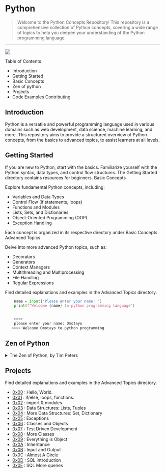 # Python 

> Welcome to the Python Concepts Repository! This repository is a comprehensive collection of Python concepts, covering a wide range of topics to help you deepen your understanding of the Python programming language. 
---

![](https://spectrum.ieee.org/media-library/purple-background-with-a-yellow-hand-shape-made-up-of-names-of-programming-languages-holds-the-word-python-which-is-large.jpg?id=27260345&width=1200&height=900)



Table of Contents

 - Introduction
-  Getting Started
- Basic Concepts
- Zen of python
- Projects
- Code Examples
    Contributing
   

## Introduction

Python is a versatile and powerful programming language used in various domains such as web development, data science, machine learning, and more. This repository aims to provide a structured overview of Python concepts, from the basics to advanced topics, to assist learners at all levels.


 ## Getting Started

If you are new to Python, start with the basics. Familiarize yourself with the Python syntax, data types, and control flow structures. The Getting Started directory contains resources for beginners.
Basic Concepts

Explore fundamental Python concepts, including:

   - Variables and Data Types
 - Control Flow (if statements, loops)
- Functions and Modules
- Lists, Sets, and Dictionaries
- Object-Oriented Programming (OOP)
- Exception Handling

Each concept is organized in its respective directory under Basic Concepts.
Advanced Topics

Delve into more advanced Python topics, such as:

  -  Decorators
  -  Generators
  -  Context Managers
  -  Multithreading and Multiprocessing
  -  File Handling
  -  Regular Expressions

Find detailed explanations and examples in the Advanced Topics directory.

```python
    name = input("Please enter your name: ")
    print(f"Welcome {name} to python programming language")


    >>>>
    please enter your name: Omotayo
   >>>> Welcome Omotayo to python programming


```

## Zen of Python 


<details>
<summary>The Zen of Python, by Tim Peters</summary>
<br>
Beautiful is better than ugly.<br>
Explicit is better than implicit.<br>
Simple is better than complex.<br>
Complex is better than complicated.<br>
Flat is better than nested.<br>
Sparse is better than dense.<br>
Readability counts.<br>
Special cases aren't special enough to break the rules.<br>
Although practicality beats purity.<br>
Errors should never pass silently.<br>
Unless explicitly silenced.<br>
In the face of ambiguity, refuse the temptation to guess.<br>
There should be one-- and preferably only one --obvious way to do it.<br>
Although that way may not be obvious at first unless you're Dutch.<br>
Now is better than never.<br>
Although never is often better than *right* now.<br>
If the implementation is hard to explain, it's a bad idea.<br>
If the implementation is easy to explain, it may be a good idea.<br>
Namespaces are one honking great idea -- let's do more of those!

</details>

## Projects
Find detailed explanations and examples in the Advanced Topics directory.
- [0x00](./0x00-python-hello_world) : Hello, World.
- [0x01](./0x01-python-if_else_loops_functions) : if/else, loops, functions.
- [0x02](./0x02-python-import_modules) : import & modules.
- [0x03](./0x03-python-data_structures/) : Data Structures: Lists, Tuples
- [0x04](./0x04-python-more_data_structures/) : More Data Structures: Set, Dictionary
- [0x05](./0x05-python-exceptions/) : Exceptions
- [0x06](./0x06-python-classes/) : Classes and Objects
- [0x07](./0x07-python-test_driven_development/) : Test Driven Development
- [0x08](./0x08-python-more_classes/) : More Classes
- [0x09](./0x09-python-everything_is_object/) : Everything is Object
- [0x0A](./0x0A-python-inheritance/) : Inheritance
- [0x0B](./0x0B-python-input_output/) : Input and Output
- [0x0C](./0x0C-python-almost_a_circle/) : Almost A Circle
- [0x0D](./0x0D-SQL_introduction/) : SQL introduction
- [0x0E](./0x0E-SQL_more_queries/) : SQL More queries